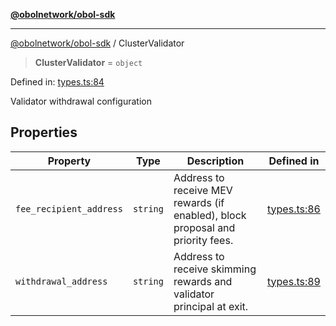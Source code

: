 [**@obolnetwork/obol-sdk**](../index.md)

***

[@obolnetwork/obol-sdk](../index.md) / ClusterValidator

> **ClusterValidator** = `object`

Defined in: [types.ts:84](https://github.com/ObolNetwork/obol-sdk/blob/719eeaf64437833b733de7c3e76fdb5a3bef243a/src/types.ts#L84)

Validator withdrawal configuration

## Properties

| Property | Type | Description | Defined in |
| ------ | ------ | ------ | ------ |
| <a id="fee_recipient_address"></a> `fee_recipient_address` | `string` | Address to receive MEV rewards (if enabled), block proposal and priority fees. | [types.ts:86](https://github.com/ObolNetwork/obol-sdk/blob/719eeaf64437833b733de7c3e76fdb5a3bef243a/src/types.ts#L86) |
| <a id="withdrawal_address"></a> `withdrawal_address` | `string` | Address to receive skimming rewards and validator principal at exit. | [types.ts:89](https://github.com/ObolNetwork/obol-sdk/blob/719eeaf64437833b733de7c3e76fdb5a3bef243a/src/types.ts#L89) |
